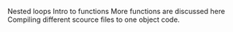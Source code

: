 Nested loops
Intro to functions
More functions are discussed here
Compiling different  scource files to one object code.

